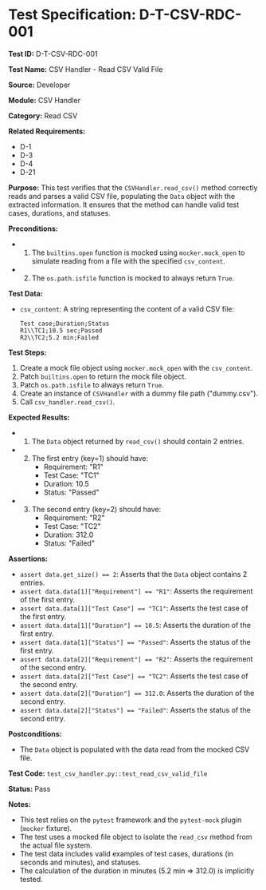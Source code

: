 # Test Specification: D-T-CSV-RDC-001

**Test ID:** D-T-CSV-RDC-001

**Test Name:** CSV Handler - Read CSV Valid File

**Source:** Developer

**Module:** CSV Handler

**Category:** Read CSV

**Related Requirements:**

*   D-1
*   D-3
*   D-4
*   D-21

**Purpose:**
This test verifies that the `CSVHandler.read_csv()` method correctly reads and parses a valid CSV file, populating the `Data` object with the extracted information. It ensures that the method can handle valid test cases, durations, and statuses.

**Preconditions:**

*   1) The `builtins.open` function is mocked using `mocker.mock_open` to simulate reading from a file with the specified `csv_content`.
*   2) The `os.path.isfile` function is mocked to always return `True`.

**Test Data:**

*   `csv_content`: A string representing the content of a valid CSV file:
    ```csv
    Test case;Duration;Status
    R1\\TC1;10.5 sec;Passed
    R2\\TC2;5.2 min;Failed
    ```

**Test Steps:**

1.  Create a mock file object using `mocker.mock_open` with the `csv_content`.
2.  Patch `builtins.open` to return the mock file object.
3.  Patch `os.path.isfile` to always return `True`.
4.  Create an instance of `CSVHandler` with a dummy file path ("dummy.csv").
5.  Call `csv_handler.read_csv()`.

**Expected Results:**

*   1) The `Data` object returned by `read_csv()` should contain 2 entries.
*   2) The first entry (key=1) should have:
        *   Requirement: "R1"
        *   Test Case: "TC1"
        *   Duration: 10.5
        *   Status: "Passed"
*   3) The second entry (key=2) should have:
        *   Requirement: "R2"
        *   Test Case: "TC2"
        *   Duration: 312.0
        *   Status: "Failed"

**Assertions:**

*   `assert data.get_size() == 2`: Asserts that the `Data` object contains 2 entries.
*   `assert data.data[1]["Requirement"] == "R1"`: Asserts the requirement of the first entry.
*   `assert data.data[1]["Test Case"] == "TC1"`: Asserts the test case of the first entry.
*   `assert data.data[1]["Duration"] == 10.5`: Asserts the duration of the first entry.
*   `assert data.data[1]["Status"] == "Passed"`: Asserts the status of the first entry.
*   `assert data.data[2]["Requirement"] == "R2"`: Asserts the requirement of the second entry.
*   `assert data.data[2]["Test Case"] == "TC2"`: Asserts the test case of the second entry.
*   `assert data.data[2]["Duration"] == 312.0`: Asserts the duration of the second entry.
*   `assert data.data[2]["Status"] == "Failed"`: Asserts the status of the second entry.

**Postconditions:**

*   The `Data` object is populated with the data read from the mocked CSV file.

**Test Code:** `test_csv_handler.py::test_read_csv_valid_file`

**Status:** Pass

**Notes:**

*   This test relies on the `pytest` framework and the `pytest-mock` plugin (`mocker` fixture).
*   The test uses a mocked file object to isolate the `read_csv` method from the actual file system.
*   The test data includes valid examples of test cases, durations (in seconds and minutes), and statuses.
*   The calculation of the duration in minutes (5.2 min => 312.0) is implicitly tested.
